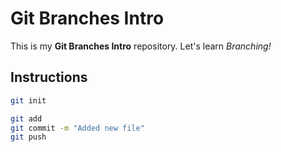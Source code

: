 # Git Branches Intro

This is my **Git Branches Intro** repository. Let's learn _Branching!_

## Instructions

```bash
git init
```

```bash
git add
git commit -m "Added new file"
git push
```
